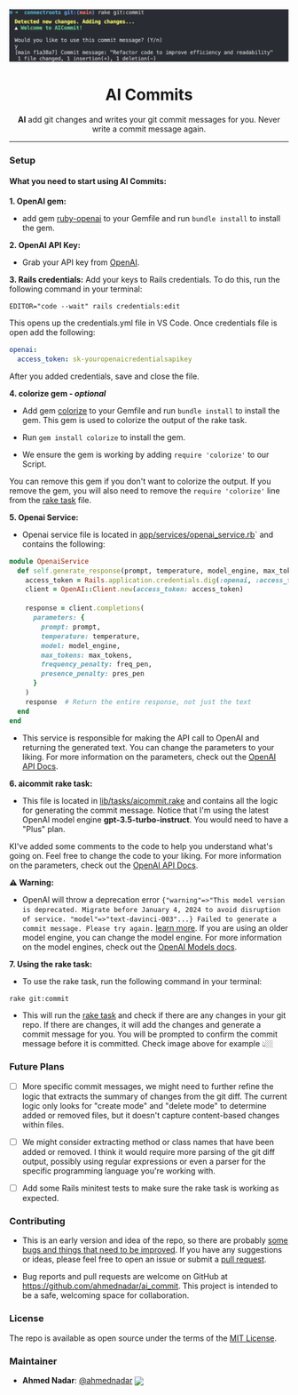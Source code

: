 
<div align="center">
  <div>
    <img src="/app/assets/images/AI_commit.png" alt="AI Commit" width="1270" height="auto">
    <h1 align="center">AI Commits</h1>
  </div>
	<p><b>AI</b> add git changes and writes your git commit messages for you. Never write a commit message again.</p>
</div>

---

### Setup
#### What you need to start using AI Commits:

**1. OpenAI gem:**
* add gem [ruby-openai](https://github.com/alexrudall/ruby-openai) to your Gemfile and run `bundle install` to install the gem.

**2. OpenAI API Key:**
* Grab your API key from [OpenAI](https://platform.openai.com/account/api-keys).

**3. Rails credentials:**
Add your keys to Rails credentials. To do this, run the following command in your terminal:
```shell
EDITOR="code --wait" rails credentials:edit
```
This opens up the credentials.yml file in VS Code. Once credentials file is open add the following:
```yaml
openai:
  access_token: sk-youropenaicredentialsapikey
```
After you added credentials, save and close the file.

**4. colorize gem -  _optional_**
* Add gem [colorize](https://github.com/fazibear/colorize) to your Gemfile and run `bundle install` to install the gem. This gem is used to colorize the output of the rake task.

* Run `gem install colorize` to install the gem.
* We ensure the gem is working by adding `require 'colorize'` to our Script.


You can remove this gem if you don't want to colorize the output. If you remove the gem, you will also need to remove the `require 'colorize'` line from the [rake task]((/lib/tasks/aicommit.rake)) file.



**5. Openai Service:**
* Openai service file is located in [app/services/openai_service.rb](/app/services/openai_service.rb)` and contains the following:

```ruby
module OpenaiService
  def self.generate_response(prompt, temperature, model_engine, max_tokens, freq_pen=0.0, pres_pen=0.0)
    access_token = Rails.application.credentials.dig(:openai, :access_token)
    client = OpenAI::Client.new(access_token: access_token)

    response = client.completions(
      parameters: {
        prompt: prompt,
        temperature: temperature,
        model: model_engine,
        max_tokens: max_tokens,
        frequency_penalty: freq_pen,
        presence_penalty: pres_pen
      }
    )
    response  # Return the entire response, not just the text
  end
end
```
* This service is responsible for making the API call to OpenAI and returning the generated text. You can change the parameters to your liking. For more information on the parameters, check out the [OpenAI API Docs](https://beta.openai.com/docs/api-reference/completions/create).

**6. aicommit rake task:**
* This file is located in [lib/tasks/aicommit.rake](/lib/tasks/aicommit.rake) and contains all the logic for generating the commit message.
Notice that I'm using the latest OpenAI model engine **gpt-3.5-turbo-instruct**. You would need to have a "Plus" plan.

KI've added some comments to the code to help you understand what's going on. Feel free to change the code to your liking. For more information on the parameters, check out the [OpenAI API Docs](https://beta.openai.com/docs/api-reference/completions/create).

**⚠️ Warning:**
- OpenAI will throw a deprecation error `{"warning"=>"This model version is deprecated. Migrate before January 4, 2024 to avoid disruption of service. "model"=>"text-davinci-003"...} Failed to generate a commit message. Please try again.` [learn more](https://platform.openai.com/docs/deprecations).
If you are using an older model engine, you can change the model engine. For more information on the model engines, check out the [OpenAI Models docs](https://platform.openai.com/docs/models/models).

**7. Using the rake task:**
* To use the rake task, run the following command in your terminal:
```shell
rake git:commit
```
* This will run the [rake task]((/lib/tasks/aicommit.rake)) and check if there are any changes in your git repo. If there are changes, it will add the changes and generate a commit message for you. You will be prompted to confirm the commit message before it is committed. Check image above for example 👆🏼

### Future Plans
- [ ] More specific commit messages, we might need to further refine the logic that extracts the summary of changes from the git diff. The current logic only looks for "create mode" and "delete mode" to determine added or removed files, but it doesn't capture content-based changes within files.

- [ ] We might consider extracting method or class names that have been added or removed. I think it would require more parsing of the git diff output, possibly using regular expressions or even a parser for the specific programming language you're working with.

- [ ] Add some Rails minitest tests to make sure the rake task is working as expected.

### Contributing
- This is an early version and idea of the repo, so there are probably [some bugs and things that need to be improved](https://github.com/AhmedNadar/ai_commit/issues). If you have any suggestions or ideas, please feel free to open an issue or submit a [pull request](https://github.com/AhmedNadar/ai_commit/pulls).

- Bug reports and pull requests are welcome on GitHub at https://github.com/ahmednadar/ai_commit. This project is intended to be a safe, welcoming space for collaboration.


### License
The repo is available as open source under the terms of the [MIT License](https://opensource.org/licenses/MIT).

### Maintainer
- **Ahmed Nadar**: [@ahmednadar](https://github.com/ahmednadar) [<img src="https://img.shields.io/twitter/follow/ahmednadar?style=flat&label=ahmednadar&logo=twitter&color=0bf&logoColor=fff" align="center">](https://twitter.com/ahmednadar)
